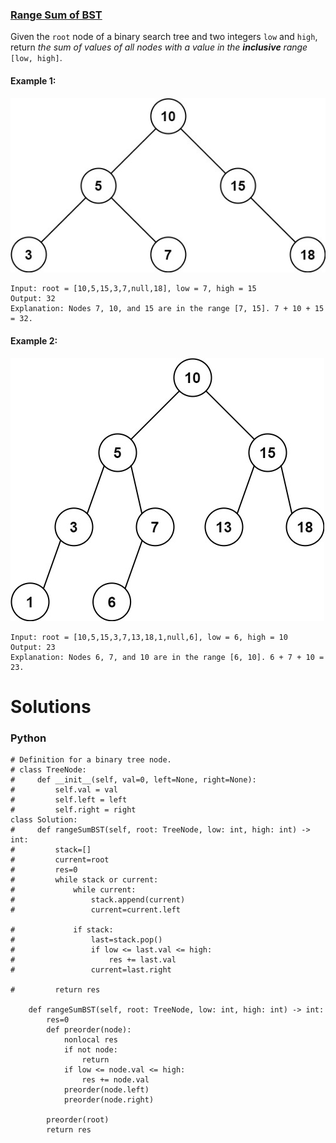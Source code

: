 ### [Range Sum of BST](https://leetcode.com/problems/range-sum-of-bst/) <br>

Given the `root` node of a binary search tree and two integers `low` and `high`, return *the sum of values of all nodes with a value in the ***inclusive*** range* `[low, high]`.



#### Example 1:
<img src="../../../../../images/938bst1.jpg">

```
Input: root = [10,5,15,3,7,null,18], low = 7, high = 15
Output: 32
Explanation: Nodes 7, 10, and 15 are in the range [7, 15]. 7 + 10 + 15 = 32.

```

#### Example 2:
<img src="../../../../../images/938bst2.jpg">

```
Input: root = [10,5,15,3,7,13,18,1,null,6], low = 6, high = 10
Output: 23
Explanation: Nodes 6, 7, and 10 are in the range [6, 10]. 6 + 7 + 10 = 23.

```

# Solutions

### Python
```
# Definition for a binary tree node.
# class TreeNode:
#     def __init__(self, val=0, left=None, right=None):
#         self.val = val
#         self.left = left
#         self.right = right
class Solution:
#     def rangeSumBST(self, root: TreeNode, low: int, high: int) -> int:
#         stack=[]
#         current=root
#         res=0
#         while stack or current:
#             while current:
#                 stack.append(current)
#                 current=current.left
            
#             if stack:
#                 last=stack.pop()
#                 if low <= last.val <= high:
#                     res += last.val
#                 current=last.right
                
#         return res
    
    def rangeSumBST(self, root: TreeNode, low: int, high: int) -> int:
        res=0
        def preorder(node):
            nonlocal res
            if not node:
                return
            if low <= node.val <= high:
                res += node.val
            preorder(node.left)
            preorder(node.right)
            
        preorder(root)
        return res

```
